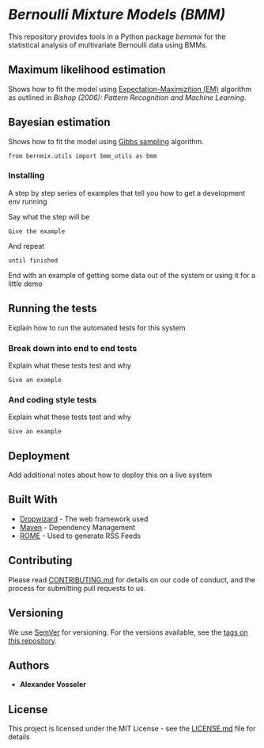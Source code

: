 # *Bernoulli Mixture Models (BMM)*

This repository provides tools in a Python package *bernmix* for the statistical analysis of multivariate Bernoulli data using BMMs. 

## Maximum likelihood estimation 

Shows how to fit the model using [Expectation-Maximizition (EM)](https://github.com/AVoss84/bmm_mix/blob/master/EM_for_BMM.ipynb) algorithm as outlined in *Bishop (2006): Pattern Recognition and Machine Learning*. 

## Bayesian estimation 

Shows how to fit the model using [Gibbs sampling](https://github.com/AVoss84/bmm_mix/blob/master/Gibbs_for_BMM.ipynb) algorithm.

```
from bernmix.utils import bmm_utils as bmm
```

### Installing

A step by step series of examples that tell you how to get a development env running

Say what the step will be

```
Give the example
```

And repeat

```
until finished
```

End with an example of getting some data out of the system or using it for a little demo

## Running the tests

Explain how to run the automated tests for this system

### Break down into end to end tests

Explain what these tests test and why

```
Give an example
```

### And coding style tests

Explain what these tests test and why

```
Give an example
```

## Deployment

Add additional notes about how to deploy this on a live system

## Built With

* [Dropwizard](http://www.dropwizard.io/1.0.2/docs/) - The web framework used
* [Maven](https://maven.apache.org/) - Dependency Management
* [ROME](https://rometools.github.io/rome/) - Used to generate RSS Feeds

## Contributing

Please read [CONTRIBUTING.md](https://gist.github.com/PurpleBooth/b24679402957c63ec426) for details on our code of conduct, and the process for submitting pull requests to us.

## Versioning

We use [SemVer](http://semver.org/) for versioning. For the versions available, see the [tags on this repository](https://github.com/your/project/tags). 

## Authors

* **Alexander Vosseler**

## License

This project is licensed under the MIT License - see the [LICENSE.md](LICENSE.md) file for details

